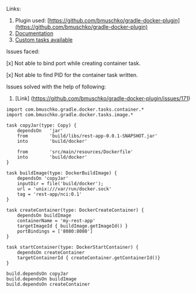 Links: 
1. Plugin used: [https://github.com/bmuschko/gradle-docker-plugin](https://github.com/bmuschko/gradle-docker-plugin)
2. [Documentation](http://bmuschko.github.io/gradle-docker-plugin/#spring_boot_application_plugin)
3. [Custom tasks available](http://bmuschko.github.io/gradle-docker-plugin/#remote_api_plugin) 


Issues faced:

[x] Not able to bind port while creating container task.
 
[x] Not able to find PID for the container task written.

Issues solved with the help of following: 
1. [Link] (https://github.com/bmuschko/gradle-docker-plugin/issues/171)

```
import com.bmuschko.gradle.docker.tasks.container.*
import com.bmuschko.gradle.docker.tasks.image.*

task copyJar(type: Copy) {
    dependsOn   'jar'
    from        'build/libs/rest-app-0.0.1-SNAPSHOT.jar'
    into        'build/docker'

    from        'src/main/resources/Dockerfile'
    into        'build/docker'
}

task buildImage(type: DockerBuildImage) {
    dependsOn 'copyJar'
    inputDir = file('build/docker');
    url = 'unix:///var/run/docker.sock'
    tag = 'rest-app/nci:0.1'
}

task createContainer(type: DockerCreateContainer) {
    dependsOn buildImage
    containerName = 'my-rest-app'
    targetImageId { buildImage.getImageId() }
    portBindings = ['8080:8080']
}

task startContainer(type: DockerStartContainer) {
    dependsOn createContainer
    targetContainerId { createContainer.getContainerId()}
}

build.dependsOn copyJar
build.dependsOn buildImage
build.dependsOn createContainer

```


